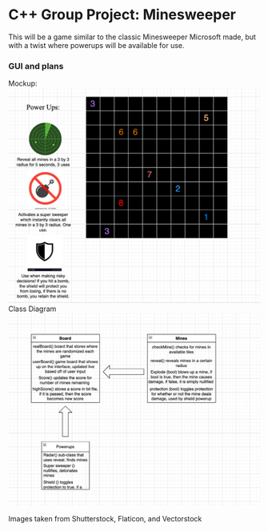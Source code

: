 # C++ Group Project: Minesweeper
This will be a game similar to the classic Minesweeper Microsoft made, but with a twist where powerups will be available for use.

### GUI and plans
Mockup:
![Mockup](https://github.com/Juntian-Deng/C-Group-Projects/blob/main/Minesweeper/images/GUI.png)
Class Diagram
![Class Diagram](https://github.com/Juntian-Deng/C-Group-Projects/blob/main/Minesweeper/images/plans.png)

Images taken from Shutterstock, Flaticon, and Vectorstock
